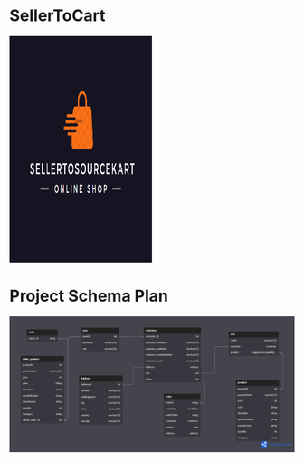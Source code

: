 
# SellerToCart


<img src="STSKart Logo.PNG" style="height: 400px; width: 50%;" />


# Project Schema Plan

<img src="STSKart.png" />
